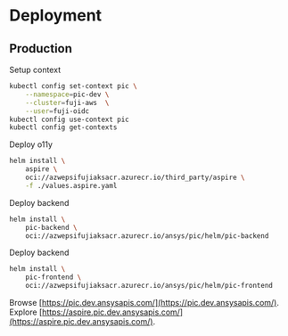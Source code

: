 # Deployment

## Production

Setup context

```sh
kubectl config set-context pic \
    --namespace=pic-dev \
    --cluster=fuji-aws  \
    --user=fuji-oidc
kubectl config use-context pic
kubectl config get-contexts 
```

Deploy o11y

```sh
helm install \
    aspire \
    oci://azwepsifujiaksacr.azurecr.io/third_party/aspire \
    -f ./values.aspire.yaml
```

Deploy backend

```sh
helm install \
    pic-backend \
    oci://azwepsifujiaksacr.azurecr.io/ansys/pic/helm/pic-backend
```

Deploy backend

```sh
helm install \
    pic-frontend \
    oci://azwepsifujiaksacr.azurecr.io/ansys/pic/helm/pic-frontend
```

Browse [https://pic.dev.ansysapis.com/](https://pic.dev.ansysapis.com/).
Explore [https://aspire.pic.dev.ansysapis.com/](https://aspire.pic.dev.ansysapis.com/).